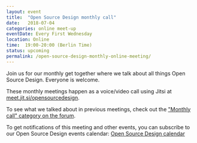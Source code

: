```yaml
---
layout: event
title:  "Open Source Design monthly call"
date:   2018-07-04
categories: online meet-up
eventDate: Every First Wednesday
location: Online
time:  19:00-20:00 (Berlin Time)
status: upcoming
permalink: /open-source-design-monthly-online-meeting/
---
```


Join us for our monthly get together where we talk about all things Open Source Design. Everyone is welcome.

These monthly meetings happen as a voice/video call using Jitsi at [meet.jit.si/opensourcedesign](https://meet.jit.si/opensourcedesign).

To see what we talked about in previous meetings, check out the ["Monthly call" category on the forum](https://discourse.opensourcedesign.net/c/meta/monthly-call).

To get notifications of this meeting and other events, you can subscribe to our Open Source Design events calendar: [Open Source Design calendar](https://cloud.nextcloud.com/index.php/apps/calendar/p/MIFAFLFJADIVX63I/Open-Source-Design)
